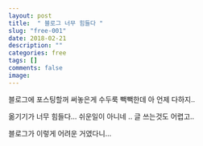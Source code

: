 ```yaml
---
layout: post
title:  " 블로그 너무 힘들다 "
slug: "free-001"
date: 2018-02-21
description: ""
categories: free
tags: []
comments: false
image:
---
```


 블로그에 포스팅할꺼 써놓은게 수두룩 빽빽한데  아 언제 다하지..
 
 옮기기가 너무 힘들다... 쉬운일이 아니네 ..  글 쓰는것도 어렵고..  
 
 블로그가 이렇게 어려운 거였다니...